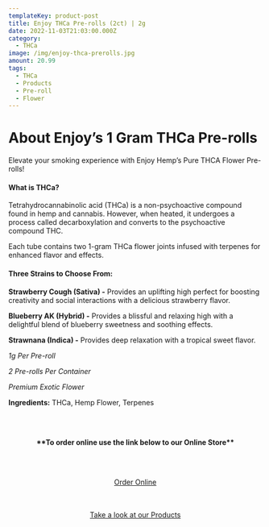 ```yaml
---
templateKey: product-post
title: Enjoy THCa Pre-rolls (2ct) | 2g
date: 2022-11-03T21:03:00.000Z
category:
  - THCa
image: /img/enjoy-thca-prerolls.jpg
amount: 20.99
tags:
  - THCa
  - Products
  - Pre-roll
  - Flower
---
```

# **About Enjoy’s 1 Gram THCa Pre-rolls**

Elevate your smoking experience with Enjoy Hemp’s Pure THCA Flower Pre-rolls!

#### **What is THCa?**

Tetrahydrocannabinolic acid (THCa) is a non-psychoactive compound found in hemp and cannabis. However, when heated, it undergoes a process called decarboxylation and converts to the psychoactive compound THC.

Each tube contains two 1-gram THCa flower joints infused with terpenes for enhanced flavor and effects.

#### **Three Strains to Choose From:**

**Strawberry Cough (Sativa) -** Provides an uplifting high perfect for boosting creativity and social interactions with a delicious strawberry flavor.

**Blueberry AK (Hybrid) -** Provides a blissful and relaxing high with a delightful blend of blueberry sweetness and soothing effects.

**Strawnana (Indica) -** Provides deep relaxation with a tropical sweet flavor.

*1g Per Pre-roll*

*2 Pre-rolls Per Container*

*Premium Exotic Flower*

**Ingredients:** THCa, Hemp Flower, Terpenes

<br><br>

<Center>

**\*\*To order online use the link below to our Online Store\*\***

<br><br>

<Center><a class="link-view-more-products" target="_blank" href="https://capitalcbd.shop/product/enjoy-thca-prerolls-2ct/">Order Online</a></

<br><br><br>

<Center><a class="link-view-more-products" target="_blank" href="https://capitalamericanshaman.com/products">Take a look at our Products</a></Center>

<br><br>